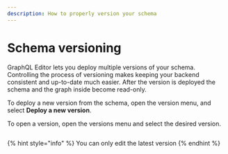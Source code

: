 ```yaml
---
description: How to properly version your schema
---
```


# Schema versioning

GraphQL Editor lets you deploy multiple versions of your schema. Controlling the process of versioning makes keeping your backend consistent and up-to-date much easier. After the version is deployed the schema and the graph inside become read-only.

To deploy a new version from the schema, open the version menu, and select **Deploy a new version**.

To open a version, open the versions menu and select the desired version.

<figure><img src="../../.gitbook/assets/image (5) (1).png" alt=""><figcaption></figcaption></figure>

{% hint style="info" %}
You can only edit the latest version
{% endhint %}
